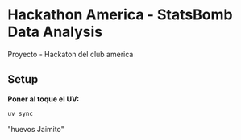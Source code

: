 # Hackathon America - StatsBomb Data Analysis

Proyecto - Hackaton del club america

## Setup

**Poner al toque el UV:**
   ```bash
   uv sync
   ```

"huevos Jaimito"